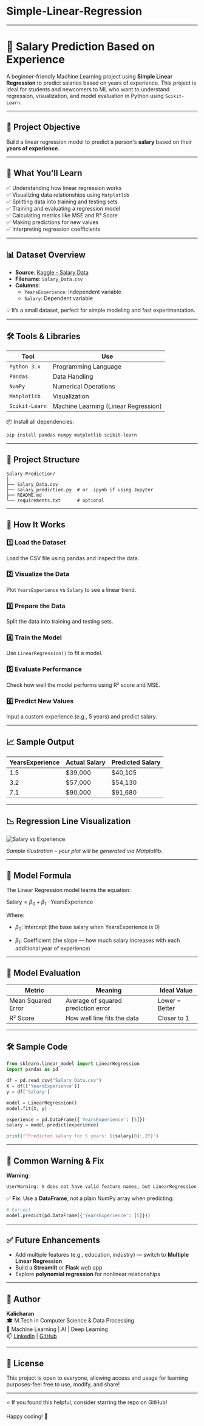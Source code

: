 # Simple-Linear-Regression
---

# 💼 Salary Prediction Based on Experience

A beginner-friendly Machine Learning project using **Simple Linear Regression** to predict salaries based on years of experience. This project is ideal for students and newcomers to ML who want to understand regression, visualization, and model evaluation in Python using `Scikit-Learn`.

---

## 📌 Project Objective

Build a linear regression model to predict a person's **salary** based on their **years of experience**.

---

## 🧠 What You'll Learn

✅ Understanding how linear regression works  
✅ Visualizing data relationships using `Matplotlib`  
✅ Splitting data into training and testing sets  
✅ Training and evaluating a regression model  
✅ Calculating metrics like MSE and R² Score  
✅ Making predictions for new values  
✅ Interpreting regression coefficients

---

## 📊 Dataset Overview

- **Source**: [Kaggle - Salary Data](https://www.kaggle.com/datasets/karthickveerakumar/salary-data-simple-linear-regression) 
- **Filename**: `Salary_Data.csv`
- **Columns**:
  - `YearsExperience`: Independent variable
  - `Salary`: Dependent variable

💡 It’s a small dataset, perfect for simple modeling and fast experimentation.

---

## 🛠️ Tools & Libraries

| Tool | Use |
|------|-----|
| `Python 3.x` | Programming Language |
| `Pandas` | Data Handling |
| `NumPy` | Numerical Operations |
| `Matplotlib` | Visualization |
| `Scikit-Learn` | Machine Learning (Linear Regression) |

📦 Install all dependencies:

```bash
pip install pandas numpy matplotlib scikit-learn
```

---

## 📂 Project Structure

```
Salary-Prediction/
│
├── Salary_Data.csv
├── salary_prediction.py  # or .ipynb if using Jupyter
├── README.md
└── requirements.txt      # optional
```

---

## 🚀 How It Works

### 1️⃣ Load the Dataset  
Load the CSV file using pandas and inspect the data.

### 2️⃣ Visualize the Data  
Plot `YearsExperience` vs `Salary` to see a linear trend.

### 3️⃣ Prepare the Data  
Split the data into training and testing sets.

### 4️⃣ Train the Model  
Use `LinearRegression()` to fit a model.

### 5️⃣ Evaluate Performance  
Check how well the model performs using R² score and MSE.

### 6️⃣ Predict New Values  
Input a custom experience (e.g., 5 years) and predict salary.

---

## 📈 Sample Output

| YearsExperience | Actual Salary | Predicted Salary |
|-----------------|----------------|------------------|
| 1.5             | $39,000        | $40,105          |
| 3.2             | $57,000        | $54,130          |
| 7.1             | $90,000        | $91,680          |

---

## 📉 Regression Line Visualization

![Salary vs Experience](https://upload.wikimedia.org/wikipedia/commons/3/3a/Linear_regression.svg)

*Sample illustration – your plot will be generated via Matplotlib.*

---

## 📌 Model Formula

The Linear Regression model learns the equation:


$\text{Salary} = \beta_0 + \beta_1 \cdot \text{YearsExperience}$


Where:

- $\beta_0$: Intercept (the base salary when YearsExperience is 0)

- $\beta_1$: Coefficient (the slope — how much salary increases with each additional year of experience)


---

## 🧪 Model Evaluation

| Metric              | Meaning                             | Ideal Value |
|---------------------|-------------------------------------|-------------|
| Mean Squared Error  | Average of squared prediction error | Lower = Better |
| R² Score            | How well line fits the data         | Closer to 1 |

---

## 🛠 Sample Code

```python
from sklearn.linear_model import LinearRegression
import pandas as pd

df = pd.read_csv("Salary_Data.csv")
X = df[['YearsExperience']]
y = df['Salary']

model = LinearRegression()
model.fit(X, y)

experience = pd.DataFrame({'YearsExperience': [5]})
salary = model.predict(experience)

print(f"Predicted salary for 5 years: ${salary[0]:.2f}")
```

---

## 🧩 Common Warning & Fix

**Warning**:  
```bash
UserWarning: X does not have valid feature names, but LinearRegression was fitted with feature names
```

✅ **Fix**: Use a **DataFrame**, not a plain NumPy array when predicting:

```python
# Correct
model.predict(pd.DataFrame({'YearsExperience': [5]}))
```

---

## ✅ Future Enhancements

- Add multiple features (e.g., education, industry) — switch to **Multiple Linear Regression**
- Build a **Streamlit** or **Flask** web app
- Explore **polynomial regression** for nonlinear relationships

---

## 👤 Author

**Kalicharan**  
🎓 M.Tech in Computer Science & Data Processing  
🌱 Machine Learning | AI | Deep Learning  
📫 [LinkedIn](https://www.linkedin.com/feed/) | [GitHub](https://github.com/Kalicharan4104)

---

## 📄 License

This project is open to everyone, allowing access and usage for learning purposes-feel free to use, modify, and share!

---

⭐ If you found this helpful, consider starring the repo on GitHub!

Happy coding! 🚀
